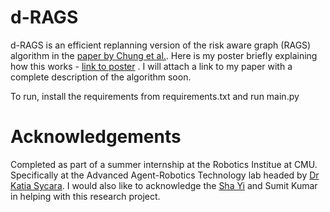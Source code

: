 # d-RAGS

d-RAGS is an efficient replanning version of the risk aware graph (RAGS) algorithm in the [paper by Chung et al.]( https://journals.sagepub.com/doi/10.1177/0278364918781009). Here is my poster briefly explaining how this works - [link to poster](https://docs.google.com/presentation/d/1aXctcioaOnPRl-dboFBwhloqfJt6D5Mfge8cmZ_7TS4/edit?usp=sharing) . I will attach a link to my paper with a complete description of the algorithm soon.

To run, install the requirements from requirements.txt and run main.py


# Acknowledgements
Completed as part of a summer internship at the Robotics Institue at CMU. Specifically at the Advanced Agent-Robotics Technology lab headed by [Dr Katia Sycara](https://www.ri.cmu.edu/ri-faculty/katia-sycara/). I would also like to acknowledge the [Sha Yi](https://yswhynot.github.io/subpage/projects/2018.html) and Sumit Kumar in helping with this research project.
